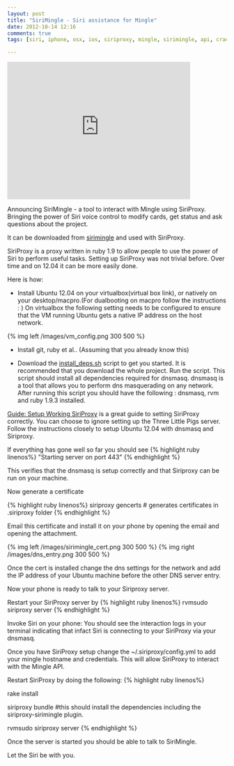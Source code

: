 ```yaml
---
layout: post
title: "SiriMingle - Siri assistance for Mingle"
date: 2012-10-14 12:16
comments: true
tags: [siri, iphone, osx, ios, siriproxy, mingle, sirimingle, api, crack, httparty, plugin, robot, sudo]

---
```

<iframe width="420" height="315" src="http://www.youtube.com/embed/8ONszZN7q9U" frameborder="0" allowfullscreen></iframe>

Announcing SiriMingle - a tool to interact with Mingle using SiriProxy. Bringing the power of Siri voice control to modify cards, get status and ask questions about the project. 

It can be downloaded from [sirimingle](http://github.com/betarelease/sirimingle.git) and used with SiriProxy.

SiriProxy is a proxy written in ruby 1.9 to allow people to use the power of Siri to perform useful tasks. Setting up SiriProxy was not trivial before. Over time and on 12.04 it can be more easily done. 

Here is how:

* Install Ubuntu 12.04 on your virtualbox(virtual box link), or natively on your desktop/macpro.(For dualbooting on macpro follow the instructions : )
On virtualbox the following setting needs to be configured to ensure that the VM running Ubuntu gets a native IP address on the host network. 

<!--more-->
{% img left /images/vm_config.png 300 500 %}

* Install git, ruby et al.. (Assuming that you already know this)

* Download the [install_deps.sh](http://github.com/betarelease/SiriProxy.git/install_deps.sh) script to get you started. It is recommended that you download the whole project.
Run the script. This script should install all dependencies required for dnsmasq. dnsmasq is a tool that allows you to perform dns masquerading on any network. After running this script you should have the following : dnsmasq, rvm and ruby 1.9.3 installed.

[Guide: Setup Working SiriProxy](http://www.techjawa.com/2012/01/31/guide-setup-working-siriproxy-three-little-pigs/) is a great guide to setting SiriProxy correctly. You can choose to ignore setting up the Three Little Pigs server.
Follow the instructions closely to setup Ubuntu 12.04 with dnsmasq and Siriproxy.  

If everything has gone well so far you should see 
{% highlight ruby linenos%}
"Starting server on port 443"
{% endhighlight %}

This verifies that the dnsmasq is setup correctly and that Siriproxy can be run on your machine. 

Now generate a certificate 
 
{% highlight ruby linenos%}
siriproxy gencerts # generates certificates in .siriproxy folder
{% endhighlight %}

Email this certificate and install it on your phone by opening the email and opening the attachment. 

{% img left /images/sirimingle_cert.png 300 500 %}
{% img right /images/dns_entry.png 300 500 %}

Once the cert is installed change the dns settings for the network and add the IP address of your Ubuntu machine before the other DNS server entry.

Now your phone is ready to talk to your Siriproxy server.

Restart your SiriProxy server by 
{% highlight ruby linenos%}
rvmsudo siriproxy server
{% endhighlight %}


Invoke Siri on your phone: You should see the interaction logs in your terminal indicating that infact Siri is connecting to your SiriProxy via your dnsmasq. 

Once you have SiriProxy setup change the ~/.siriproxy/config.yml to add your mingle hostname and credentials. This will allow SiriProxy to interact with the Mingle API.

Restart SiriProxy by doing the following:
{% highlight ruby linenos%}

rake install

siriproxy bundle #this should install the dependencies including the siriproxy-sirimingle plugin.

rvmsudo siriproxy server
{% endhighlight %}

Once the server is started you should be able to talk to SiriMingle.

Let the Siri be with you.